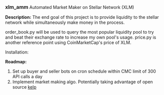 <font size=3>**xlm_amm**</font>
 Automated Market Maker on Stellar Network (XLM)

**Description:**
The end goal of this project is to provide liquidity to the stellar network while simultaneously make money in the process.

order_book.py will be used to query the most popular liquidity pool to try and beat their exchange rate to increase my own pool's usage.
price.py is another reference point using CoinMarketCap's price of XLM.

Installation:

**Roadmap:**
 1) Set up buyer and seller bots on cron schedule within CMC limit of 300 API calls a day
 2) Implement market making algo. Potentially taking advantage of open source [kelp](https://github.com/stellar/kelp)
